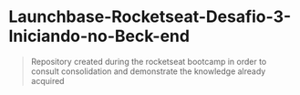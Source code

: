 # Launchbase-Rocketseat-Desafio-3-Iniciando-no-Beck-end
> Repository created during the rocketseat bootcamp in order to consult consolidation and demonstrate the knowledge already acquired
